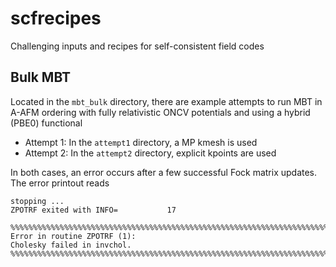 # scfrecipes
Challenging inputs and recipes for self-consistent field codes

## Bulk MBT
Located in the `mbt_bulk` directory, there are example attempts to run MBT in
A-AFM ordering with fully relativistic ONCV potentials and using a hybrid (PBE0)
functional

* Attempt 1:  In the `attempt1` directory, a MP kmesh is used
* Attempt 2:  In the `attempt2` directory, explicit kpoints are used

In both cases, an error occurs after a few successful Fock matrix updates.
The error printout reads

```
stopping ...
ZPOTRF exited with INFO=           17             

%%%%%%%%%%%%%%%%%%%%%%%%%%%%%%%%%%%%%%%%%%%%%%%%%%%%%%%%%%%%%%%%%%%%%%%%%%%%%%
Error in routine ZPOTRF (1):                  
Cholesky failed in invchol.
%%%%%%%%%%%%%%%%%%%%%%%%%%%%%%%%%%%%%%%%%%%%%%%%%%%%%%%%%%%%%%%%%%%%%%%%%%%%%%
```
